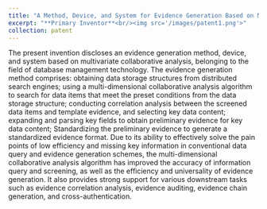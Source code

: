 ```yaml
---
title: "A Method, Device, and System for Evidence Generation Based on Multivariate Collaborative Analysis, NO: 2024031901604420"
excerpt: "**Primary Inventor**<br/><img src='/images/patent1.png'>"
collection: patent
---
```


The present invention discloses an evidence generation method, device, and system based on multivariate collaborative analysis, belonging to the field of database management technology. The evidence generation method comprises: obtaining data storage structures from distributed search engines; using a multi-dimensional collaborative analysis algorithm to search for data items that meet the preset conditions from the data storage structure; conducting correlation analysis between the screened data items and template evidence, and selecting key data content; expanding and parsing key fields to obtain preliminary evidence for key data content; Standardizing the preliminary evidence to generate a standardized evidence format. Due to its ability to effectively solve the pain points of low efficiency and missing key information in conventional data query and evidence generation schemes, the multi-dimensional collaborative analysis algorithm has improved the accuracy of information query and screening, as well as the efficiency and universality of evidence generation. It also provides strong support for various downstream tasks such as evidence correlation analysis, evidence auditing, evidence chain generation, and cross-authentication.

